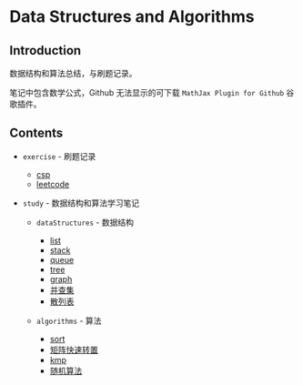 # Data Structures and Algorithms

## Introduction

数据结构和算法总结，与刷题记录。

笔记中包含数学公式，Github 无法显示的可下载 `MathJax Plugin for Github` 谷歌插件。

## Contents

- `exercise` - 刷题记录
  - [csp](exercise\csp\README.md)
  - [leetcode](exercise\leetcode\README.md)

- `study` - 数据结构和算法学习笔记

  - `dataStructures` - 数据结构
    - [list](study\dataStructures\list.md)
    - [stack](study\dataStructures\stack.md)
    - [queue](study\dataStructures\queue.md)
    - [tree](study\dataStructures\tree.md)
    - [graph](study\dataStructures\graph.md)
    - [并查集](study\dataStructures\并查集.md)
    - [散列表](study\dataStructures\散列表.md)

  - `algorithms` - 算法
    - [sort](study\algorithms\sort.md)
    - [矩阵快速转置](study\algorithms\矩阵快速转置.md)
    - [kmp](study\algorithms\kmp.md)
    - [随机算法](study\algorithms\随机算法.md)
